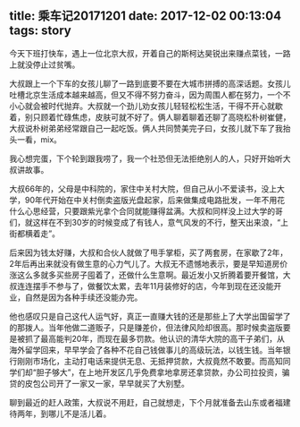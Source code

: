 title: 乘车记20171201
date: 2017-12-02 00:13:04
tags: story
---

今天下班打快车，遇上一位北京大叔，开着自己的斯柯达昊锐出来赚点菜钱，一路上就没停止过贫嘴。

大叔跟上一个下车的女孩儿聊了一路到底要不要在大城市拼搏的高深话题。女孩儿吐槽北京生活成本越来越高，但又不得不努力奋斗，因为周围人都在努力，一个不小心就会被时代抛弃。大叔就一个劲儿劝女孩儿轻轻松松生活，干得不开心就歇着，别只顾着忙碌焦虑，皮肤可就不好了。俩人聊着聊着还聊了高晓松朴树崔健，大叔说朴树弟弟经常跟自己一起吃饭。俩人共同赞美完子曰，女孩儿就下车了我抬头一看，mix。

我心想完蛋，下个轮到跟我唠了，我一个社恐但无法拒绝别人的人，只好开始听大叔讲故事。

大叔66年的，父母是中科院的，家住中关村大院，但自己从小不爱读书，没上大学，90年代开始在中关村倒卖盗版光盘起家，后来做集成电路批发，一年不用花什么心思经营，只要跟紫光拿个合同就能赚得盆满。大叔和同样没上过大学的哥们，就这样在不到30岁的时候变成了有钱人，意气风发的不行，整天出来浪，“上街都横着走”。

后来因为钱太好赚，大叔和合伙人就做了甩手掌柜，买了两套房，在家歇了2年，2年后再出来就没有做生意的心力气儿了。大叔无不遗憾地表示，要是早知道房价涨这么多就多买些房子囤着了，还做什么生意啊。最近发小又折腾着要开餐馆，大叔连连摆手不参与了，做餐饮太累，去年11月装修好的店，今年到现在还没能开业，自然是因为各种手续还没能办完。

他也感叹只是自己这代人运气好，真正一直赚大钱的还是那些上了大学出国留学了的那拨人。当年他做二道贩子，只是赚差价，但法律风险却很高。那时候卖盗版要是被抓了最高能判20年，而现在最多罚款。他认识的清华大院的高干子弟们，从海外留学回来，早早学会了各种不花自己钱做事儿的高级玩法，以钱生钱。当年银行刚刚市场化，主动打电话来提供无息、无抵押贷款，大叔竟然不敢要。而高知同学们却“胆子够大”，在上地开发区几乎免费拿地拿房还拿贷款，办公司拉投资，骗贷的皮包公司开了一家又一家，早早就买了大别墅。

聊到最近的赶人政策，大叔说不用赶，自己就想走，下个月就准备去山东或者福建待两年，到哪儿不是活儿着。
